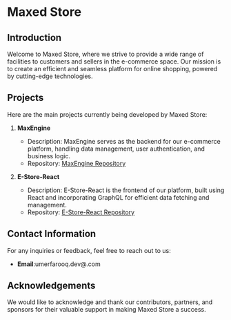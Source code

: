 # Maxed Store

## Introduction
Welcome to Maxed Store, where we strive to provide a wide range of facilities to customers and sellers in the e-commerce space. Our mission is to create an efficient and seamless platform for online shopping, powered by cutting-edge technologies.

## Projects
Here are the main projects currently being developed by Maxed Store:

1. **MaxEngine**
   - Description: MaxEngine serves as the backend for our e-commerce platform, handling data management, user authentication, and business logic.
   - Repository: [MaxEngine Repository](https://github.com/Maxed-Store/maxed-engine)

2. **E-Store-React**
   - Description: E-Store-React is the frontend of our platform, built using React and incorporating GraphQL for efficient data fetching and management.
   - Repository: [E-Store-React Repository](https://github.com/Maxed-Store/e-store-react)


## Contact Information
For any inquiries or feedback, feel free to reach out to us:
- **Email**:umerfarooq.dev@.com

## Acknowledgements
We would like to acknowledge and thank our contributors, partners, and sponsors for their valuable support in making Maxed Store a success.

